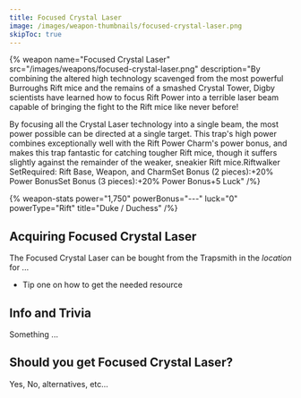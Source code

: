```yaml
---
title: Focused Crystal Laser
image: /images/weapon-thumbnails/focused-crystal-laser.png
skipToc: true
---
```


{% weapon
 name="Focused Crystal Laser"
 src="/images/weapons/focused-crystal-laser.png"
 description="By combining the altered high technology scavenged from the most powerful Burroughs Rift mice and the remains of a smashed Crystal Tower, Digby scientists have learned how to focus Rift Power into a terrible laser beam capable of bringing the fight to the Rift mice like never before!

By focusing all the Crystal Laser technology into a single beam, the most power possible can be directed at a single target. This trap's high power combines exceptionally well with the Rift Power Charm's power bonus, and makes this trap fantastic for catching tougher Rift mice, though it suffers slightly against the remainder of the weaker, sneakier Rift mice.Riftwalker SetRequired: Rift Base, Weapon, and CharmSet Bonus (2 pieces):+20% Power BonusSet Bonus (3 pieces):+20% Power Bonus+5 Luck"
/%}

{% weapon-stats
 power="1,750"
 powerBonus="---"
 luck="0"
 powerType="Rift"
 title="Duke / Duchess"
/%}

## Acquiring Focused Crystal Laser

The Focused Crystal Laser can be bought from the Trapsmith in the *location* for ...

- Tip one on how to get the needed resource

## Info and Trivia

Something ...

## Should you get Focused Crystal Laser?

Yes, No, alternatives, etc...
